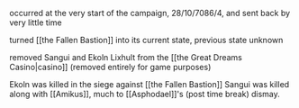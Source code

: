 
occurred at the very start of the campaign, 28/10/7086/4, and sent back by very little time

turned [[the Fallen Bastion]] into its current state, previous state unknown

removed Sangui and Ekoln Lixhult from the [[the Great Dreams Casino|casino]] (removed entirely for game purposes)

Ekoln was killed in the siege against [[the Fallen Bastion]]
Sangui was killed along with [[Amikus]], much to [[Asphodael]]'s (post time break) dismay. 